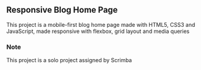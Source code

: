 ## Responsive Blog Home Page

This project is a mobile-first blog home page made with HTML5, CSS3 and JavaScript, made responsive with flexbox, grid layout and media queries

### Note

This project is a solo project assigned by Scrimba
